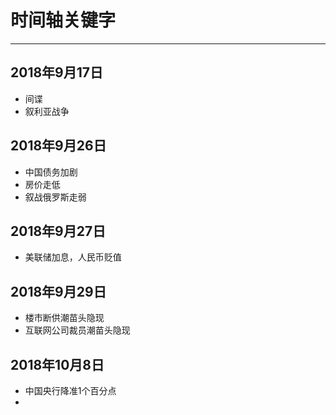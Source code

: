 # 时间轴关键字

---

## 2018年9月17日 
- 间谍
- 叙利亚战争

## 2018年9月26日
- 中国债务加剧
- 房价走低
- 叙战俄罗斯走弱

## 2018年9月27日
- 美联储加息，人民币贬值

## 2018年9月29日
- 楼市断供潮苗头隐现
- 互联网公司裁员潮苗头隐现

## 2018年10月8日
- 中国央行降准1个百分点
- 
